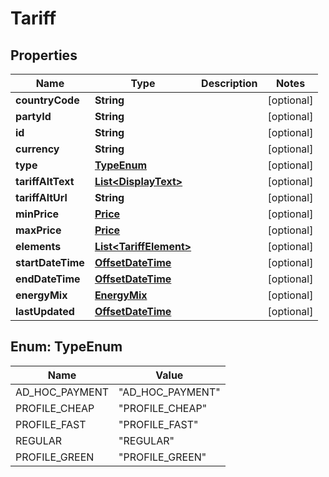 # Tariff

## Properties
Name | Type | Description | Notes
------------ | ------------- | ------------- | -------------
**countryCode** | **String** |  |  [optional]
**partyId** | **String** |  |  [optional]
**id** | **String** |  |  [optional]
**currency** | **String** |  |  [optional]
**type** | [**TypeEnum**](#TypeEnum) |  |  [optional]
**tariffAltText** | [**List&lt;DisplayText&gt;**](DisplayText.md) |  |  [optional]
**tariffAltUrl** | **String** |  |  [optional]
**minPrice** | [**Price**](Price.md) |  |  [optional]
**maxPrice** | [**Price**](Price.md) |  |  [optional]
**elements** | [**List&lt;TariffElement&gt;**](TariffElement.md) |  |  [optional]
**startDateTime** | [**OffsetDateTime**](OffsetDateTime.md) |  |  [optional]
**endDateTime** | [**OffsetDateTime**](OffsetDateTime.md) |  |  [optional]
**energyMix** | [**EnergyMix**](EnergyMix.md) |  |  [optional]
**lastUpdated** | [**OffsetDateTime**](OffsetDateTime.md) |  |  [optional]

<a name="TypeEnum"></a>
## Enum: TypeEnum
Name | Value
---- | -----
AD_HOC_PAYMENT | &quot;AD_HOC_PAYMENT&quot;
PROFILE_CHEAP | &quot;PROFILE_CHEAP&quot;
PROFILE_FAST | &quot;PROFILE_FAST&quot;
REGULAR | &quot;REGULAR&quot;
PROFILE_GREEN | &quot;PROFILE_GREEN&quot;
